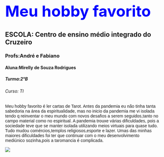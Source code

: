 
<head>
<link rel="apple-touch-icon" sizes="180x180" href="/apple-touch-icon.png">
<link rel="icon" type="image/png" sizes="32x32" href="/favicon-32x32.png">
<link rel="icon" type="image/png" sizes="16x16" href="/favicon-16x16.png">
<link rel="manifest" href="/site.webmanifest">
<link rel="mask-icon" href="/safari-pinned-tab.svg" color="#5bbad5">
<meta name="msapplication-TileColor" content="#da532c">
<meta name="theme-color" content="#ffffff">
</head>
<html>
<style>
p{font-family: arial;font-size: 14px;}
h1{font-size: 50px;color: blue;}
</style>
<h1> Meu hobby favorito </h1>
<meta charset="utf-8">
<h2>ESCOLA: Centro de ensino médio integrado do Cruzeiro</h2>
<h3>Profs:André e Fabiano</h3>
  <h4>Aluna:Mirelly de Souza Rodrigues</h4>
<h5>Turma:2°B</h5>
<h6>Curso: TI </h6>
<p>Meu hobby favorito é ler cartas de Tarot.
  Antes da pandemia eu não tinha tanta sabedoria na área da espiritualidade, mas no inicio da pandemia me vi  isolada  tendo q reinventar o meu mundo  com novos desafios a serem seguidos,tanto no campo material  como no espiritual.
  A pandemia trouxe várias dificuldades, pois a sociedade teve que se manter isolada utilizando meios virtuais para quase tudo. Tudo mudou comércios,templos religiosos,esporte  e lazer.
  Umas das minhas maiores  dificuldades foi ter que continuar com o meu desenvolvimento  mediúnico sozinha,pois a taromancia é complicada.</p>


<img src="https://user-images.githubusercontent.com/87449995/125698036-3d627727-7f18-4ca4-8a6a-9191a8838a28.jpg">

<html>
